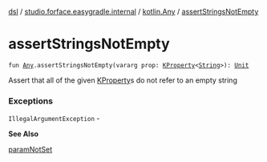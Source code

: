 [dsl](../../index.md) / [studio.forface.easygradle.internal](../index.md) / [kotlin.Any](index.md) / [assertStringsNotEmpty](./assert-strings-not-empty.md)

# assertStringsNotEmpty

`fun `[`Any`](https://kotlinlang.org/api/latest/jvm/stdlib/kotlin/-any/index.html)`.assertStringsNotEmpty(vararg prop: `[`KProperty`](https://kotlinlang.org/api/latest/jvm/stdlib/kotlin.reflect/-k-property/index.html)`<`[`String`](https://kotlinlang.org/api/latest/jvm/stdlib/kotlin/-string/index.html)`>): `[`Unit`](https://kotlinlang.org/api/latest/jvm/stdlib/kotlin/-unit/index.html)

Assert that all of the given [KProperty](https://kotlinlang.org/api/latest/jvm/stdlib/kotlin.reflect/-k-property/index.html)s do not refer to an empty string

### Exceptions

`IllegalArgumentException` -

**See Also**

[paramNotSet](#)

